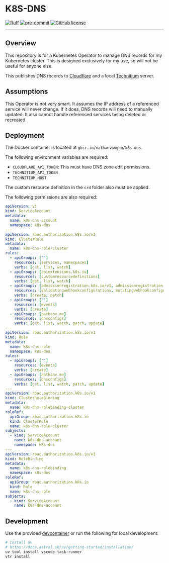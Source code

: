 # K8S-DNS

[![Ruff](https://img.shields.io/endpoint?url=https://raw.githubusercontent.com/astral-sh/ruff/main/assets/badge/v2.json)](https://github.com/astral-sh/ruff)
[![pre-commit](https://img.shields.io/badge/pre--commit-enabled-brightgreen?logo=pre-commit)](https://github.com/pre-commit/pre-commit)
[![GitHub license](https://img.shields.io/github/license/NathanVaughn/k8s-dns)](https://github.com/NathanVaughn/k8s-dns/blob/main/LICENSE)

---

## Overview

This repository is for a Kubernetes Operator to manage DNS records
for my Kubernetes cluster. This is designed exclusively for my
use, so will not be useful for anyone else.

This publishes DNS records to [Cloudflare](https://www.cloudflare.com/)
and a local [Technitium](https://technitium.com/dns/) server.

## Assumptions

This Operator is not very smart. It assumes the IP address of a referenced
service will never change. If it does, DNS records will need to manually
updated. It also cannot handle referenced services being deleted or recreated.

## Deployment

The Docker container is located at `ghcr.io/nathanvaughn/k8s-dns`.

The following environment variables are required:

- `CLOUDFLARE_API_TOKEN`: This must have DNS zone edit permissions.
- `TECHNITIUM_API_TOKEN`
- `TECHNITIUM_HOST`

The custom resource definition in the `crd` folder also must be applied.

The following permissions are also required:

```yaml
apiVersion: v1
kind: ServiceAccount
metadata:
  name: k8s-dns-account
  namespace: k8s-dns
---
apiVersion: rbac.authorization.k8s.io/v1
kind: ClusterRole
metadata:
  name: k8s-dns-role-cluster
rules:
  - apiGroups: [""]
    resources: [services, namespaces]
    verbs: [get, list, watch]
  - apiGroups: [apiextensions.k8s.io]
    resources: [customresourcedefinitions]
    verbs: [get, list, watch]
  - apiGroups: [admissionregistration.k8s.io/v1, admissionregistration.k8s.io/v1beta1]
    resources: [validatingwebhookconfigurations, mutatingwebhookconfigurations]
    verbs: [create, patch]
  - apiGroups: [""]
    resources: [events]
    verbs: [create]
  - apiGroups: [nathanv.me]
    resources: [dnsconfigs]
    verbs: [get, list, watch, patch, update]
---
apiVersion: rbac.authorization.k8s.io/v1
kind: Role
metadata:
  name: k8s-dns-role
  namespace: k8s-dns
rules:
  - apiGroups: [""]
    resources: [events]
    verbs: [create]
  - apiGroups: [nathanv.me]
    resources: [dnsconfigs]
    verbs: [get, list, watch, patch, update]
---
apiVersion: rbac.authorization.k8s.io/v1
kind: ClusterRoleBinding
metadata:
  name: k8s-dns-rolebinding-cluster
roleRef:
  apiGroup: rbac.authorization.k8s.io
  kind: ClusterRole
  name: k8s-dns-role-cluster
subjects:
  - kind: ServiceAccount
    name: k8s-dns-account
    namespace: k8s-dns
---
apiVersion: rbac.authorization.k8s.io/v1
kind: RoleBinding
metadata:
  name: k8s-dns-rolebinding
  namespace: k8s-dns
roleRef:
  apiGroup: rbac.authorization.k8s.io
  kind: Role
  name: k8s-dns-role
subjects:
  - kind: ServiceAccount
    name: k8s-dns-account
```

## Development

Use the provided [devcontainer](https://containers.dev/)
or run the following for local development:

```bash
# Install uv
# https://docs.astral.sh/uv/getting-started/installation/
uv tool install vscode-task-runner
vtr install
```
